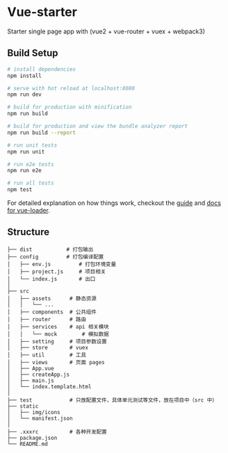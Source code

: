 # Vue-starter

Starter single page app with (vue2 + vue-router + vuex + webpack3)

## Build Setup

``` bash
# install dependencies
npm install

# serve with hot reload at localhost:8080
npm run dev

# build for production with minification
npm run build

# build for production and view the bundle analyzer report
npm run build --report

# run unit tests
npm run unit

# run e2e tests
npm run e2e

# run all tests
npm test
```

For detailed explanation on how things work, checkout the [guide](http://vuejs-templates.github.io/webpack/) and [docs for vue-loader](http://vuejs.github.io/vue-loader).

## Structure

```shell
├── dist           # 打包输出
├── config         # 打包编译配置
│   ├── env.js         # 打包环境变量
│   ├── project.js     # 项目相关
│   └── index.js       # 出口
│
├── src
│   ├── assets      # 静态资源
│   │   └── ...
│   ├── components  # 公共组件
│   ├── router      # 路由
│   ├── services    # api 相关模块
│   │   └── mock        # 模拟数据
│   ├── setting     # 项目参数设置
│   ├── store       # vuex
│   ├── util        # 工具
│   ├── views       # 页面 pages
│   ├── App.vue
│   ├── createApp.js
│   ├── main.js
│   └── index.template.html
│
├── test            # 只放配置文件，具体单元测试等文件，放在项目中（src 中）
├── static
│   ├── img/icons
│   └── manifest.json
│
├── .xxxrc          # 各种开发配置
├── package.json
└── README.md
```
